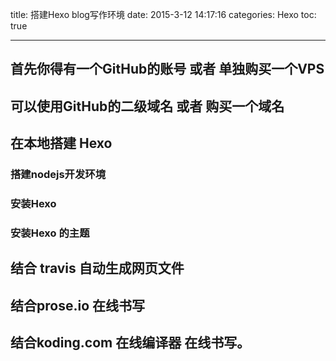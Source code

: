 title: 搭建Hexo blog写作环境
date: 2015-3-12 14:17:16
categories: Hexo
toc: true

---

## 首先你得有一个GitHub的账号 或者 单独购买一个VPS


## 可以使用GitHub的二级域名 或者 购买一个域名


## 在本地搭建 Hexo 

  ### 搭建nodejs开发环境
  
  ### 安装Hexo
  
  ### 安装Hexo 的主题
  
## 结合 travis 自动生成网页文件


## 结合prose.io 在线书写

## 结合koding.com 在线编译器 在线书写。